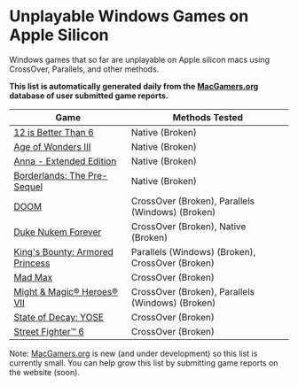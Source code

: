 # Unplayable Windows Games on Apple Silicon

Windows games that so far are unplayable on Apple silicon macs using CrossOver, Parallels, and other
methods.

**This list is automatically generated daily from the [MacGamers.org](https://macgamers.org/) database of user submitted
game reports.**

| Game                                                                                         | Methods Tested                                   |
|----------------------------------------------------------------------------------------------|--------------------------------------------------|
| [12 is Better Than 6](https://macgamers.org/games/12-is-better-than-6)                       | Native (Broken)                                  |
| [Age of Wonders III](https://macgamers.org/games/age-of-wonders-iii)                         | Native (Broken)                                  |
| [Anna - Extended Edition](https://macgamers.org/games/anna-extended-edition)                 | Native (Broken)                                  |
| [Borderlands: The Pre-Sequel](https://macgamers.org/games/borderlands-the-pre-sequel)        | Native (Broken)                                  |
| [DOOM](https://macgamers.org/games/doom)                                                     | CrossOver (Broken), Parallels (Windows) (Broken) |
| [Duke Nukem Forever](https://macgamers.org/games/duke-nukem-forever)                         | CrossOver (Broken), Native (Broken)              |
| [King's Bounty: Armored Princess](https://macgamers.org/games/kings-bounty-armored-princess) | Parallels (Windows) (Broken), CrossOver (Broken) |
| [Mad Max](https://macgamers.org/games/mad-max)                                               | CrossOver (Broken)                               |
| [Might & Magic® Heroes® VII](https://macgamers.org/games/might-magic-heroes-vii)           | CrossOver (Broken), Parallels (Windows) (Broken) |
| [State of Decay: YOSE](https://macgamers.org/games/state-of-decay-yose)                      | CrossOver (Broken)                               |
| [Street Fighter™ 6](https://macgamers.org/games/street-fighter-6)                          | CrossOver (Broken)                               |


Note: [MacGamers.org](https://macgamers.org/) is new (and under development) so this list is currently small. You can
help grow this list by submitting game reports on the website (soon).
